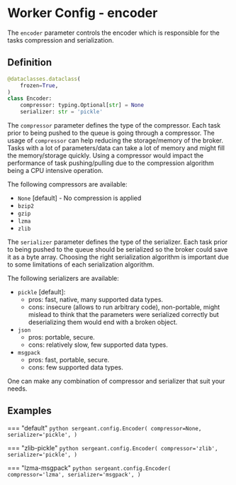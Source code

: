 # Worker Config - encoder

The `encoder` parameter controls the encoder which is responsible for the tasks compression and serialization.


## Definition

```python
@dataclasses.dataclass(
    frozen=True,
)
class Encoder:
    compressor: typing.Optional[str] = None
    serializer: str = 'pickle'
```


The `compressor` parameter defines the type of the compressor. Each task prior to being pushed to the queue is going through a compressor. The usage of `compressor` can help reducing the storage/memory of the broker. Tasks with a lot of parameters/data can take a lot of memory and might fill the memory/storage quickly. Using a compressor would impact the performance of task pushing/pulling due to the compression algorithm being a CPU intensive operation.

The following compressors are available:

- `None` [default] - No compression is applied
- `bzip2`
- `gzip`
- `lzma`
- `zlib`


The `serializer` parameter defines the type of the serializer. Each task prior to being pushed to the queue should be serialized so the broker could save it as a byte array. Choosing the right serialization algorithm is important due to some limitations of each serialization algorithm.

The following serializers are available:

- `pickle` [default]:
    - pros: fast, native, many supported data types.
    - cons: insecure (allows to run arbitrary code), non-portable, might mislead to think that the parameters were serialized correctly but deserializing them would end with a broken object.
- `json`
    - pros: portable, secure.
    - cons: relatively slow, few supported data types.
- `msgpack`
    - pros: fast, portable, secure.
    - cons: few supported data types.

One can make any combination of compressor and serializer that suit your needs.

## Examples

=== "default"
    ```python
    sergeant.config.Encoder(
        compressor=None,
        serializer='pickle',
    )
    ```

=== "zlib-pickle"
    ```python
    sergeant.config.Encoder(
        compressor='zlib',
        serializer='pickle',
    )
    ```

=== "lzma-msgpack"
    ```python
    sergeant.config.Encoder(
        compressor='lzma',
        serializer='msgpack',
    )
    ```
